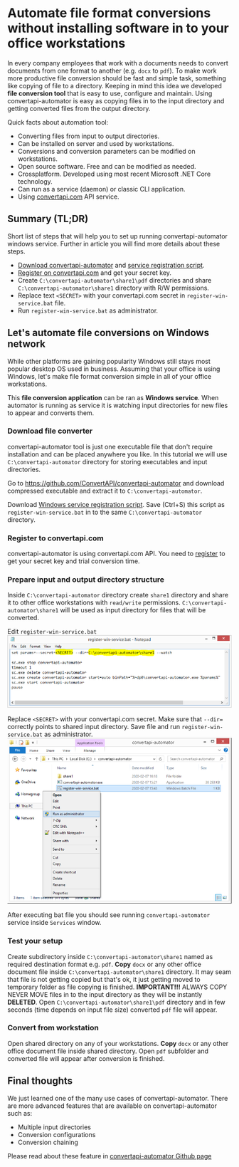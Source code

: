 # **Automate file format conversions** without installing software in to your office workstations

In every company employees that work with a documents needs to convert documents from one format to another (e.g. `docx` to `pdf`).
To make work more productive file conversion should be fast and simple task, something like copying of file to a directory.
Keeping in mind this idea we developed **file conversion tool** that is easy to use, configure and maintain.
Using convertapi-automator is easy as copying files in to the input directory and getting converted files from the output directory.

Quick facts about automation tool:

- Converting files from input to output directories.
- Can be installed on server and used by workstations.
- Conversions and conversion parameters can be modified on workstations.
- Open source software. Free and can be modified as needed.
- Crossplatform. Developed using most recent Microsoft .NET Core technology.
- Can run as a service (daemon) or classic CLI application.
- Using [convertapi.com](https://www.convertapi.com) API service.
 
## Summary (TL;DR)
Short list of steps that will help you to set up running convertapi-automator windows service.
Further in article you will find more details about these steps.

- [Download convertapi-automator](https://github.com/ConvertAPI/convertapi-automator) and [service registration script](https://raw.githubusercontent.com/ConvertAPI/convertapi-automator/master/Cli/register-win-service.bat). 
- [Register on convertapi.com](https://www.convertapi.com/a/su) and get your secret key.
- Create `C:\convertapi-automator\share1\pdf` directories and share `C:\convertapi-automator\share1` directory with R/W permissions.
- Replace text `<SECRET>` with your convertapi.com secret in `register-win-service.bat` file.
- Run `register-win-service.bat` as administrator.
  

## Let's automate file conversions on Windows network
While other platforms are gaining popularity Windows still stays most popular desktop OS used in business.
Assuming that your office is using Windows, let's make file format conversion simple in all of your office workstations.

This **file conversion application** can be ran as **Windows service**.
When automator is running as service it is watching input directories for new files to appear and converts them.

### **Download file converter**
convertapi-automator tool is just one executable file that don't require installation and can be placed anywhere you like.
In this tutorial we will use `C:\convertapi-automator` directory for storing executables and input directories.

Go to https://github.com/ConvertAPI/convertapi-automator and download compressed executable and extract it to `C:\convertapi-automator`.

Download [Windows service registration script](https://raw.githubusercontent.com/ConvertAPI/convertapi-automator/master/Cli/register-win-service.bat).
Save (Ctrl+S) this script as `register-win-service.bat` in to the same `C:\convertapi-automator` directory. 

### Register to convertapi.com
convertapi-automator is using convertapi.com API.
You need to [register](https://www.convertapi.com/a/su) to get your secret key and trial conversion time. 

### Prepare input and output directory structure
Inside `C:\convertapi-automator` directory create `share1` directory and share it to other office workstations with `read/write` permissions.
`C:\convertapi-automator\share1` will be used as input directory for files that will be converted.

Edit `register-win-service.bat`
![Image description](register-service.png)

Replace `<SECRET>` with your convertapi.com secret.
Make sure that `--dir=` correctly points to shared input directory.
Save file and run `register-win-service.bat` as administrator.
![Image description](register-service-run.png)

After executing bat file you should see running `convertapi-automator` service inside `Services` window.

### Test your setup 
Create subdirectory inside `C:\convertapi-automator\share1` named as required destination format e.g. `pdf`.
**Copy** `docx` or any other office document file inside `C:\convertapi-automator\share1` directory.
It may seam that file is not getting copied but that's ok, it just getting moved to temporary folder as file copying is finished. 
**IMPORTANT!!!** ALWAYS COPY NEVER MOVE files in to the input directory as they will be instantly **DELETED**.
 Open `C:\convertapi-automator\share1\pdf` directory and in few seconds (time depends on input file size) converted `pdf` file will appear.

### Convert from workstation
Open shared directory on any of your workstations.
**Copy** `docx` or any other office document file inside shared directory.
Open `pdf` subfolder and converted file will appear after conversion is finished. 

## Final thoughts
We just learned one of the many use cases of convertapi-automator.
There are more advanced features that are available on convertapi-automator such as:

- Multiple input directories
- Conversion configurations
- Conversion chaining

Please read about these feature in [convertapi-automator Github page](https://github.com/ConvertAPI/convertapi-automator)